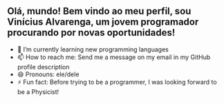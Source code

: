 ## Olá, mundo! Bem vindo ao meu perfil, sou Vinícius Alvarenga, um jovem programador procurando por novas oportunidades!

- 🌱 I’m currently learning new programming languages
- 📫 How to reach me: Send me a message on my email in my GitHub profile description
- 😄 Pronouns: ele/dele
- ⚡ Fun fact: Before trying to be a programmer, I was looking forward to be a Physicist! 

